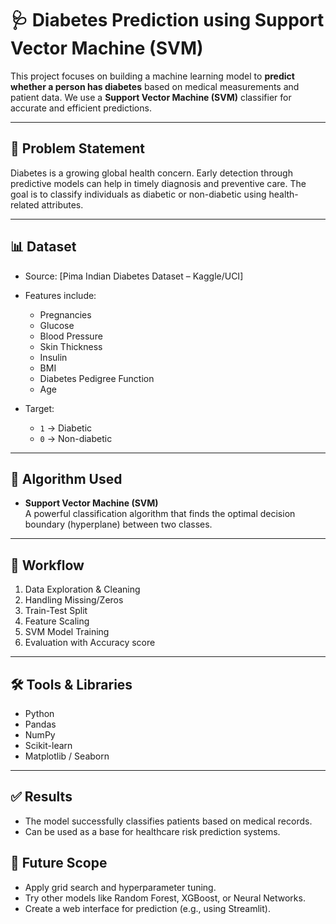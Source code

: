 # 🩺 Diabetes Prediction using Support Vector Machine (SVM)

This project focuses on building a machine learning model to **predict whether a person has diabetes** based on medical measurements and patient data. We use a **Support Vector Machine (SVM)** classifier for accurate and efficient predictions.

---

## 📌 Problem Statement

Diabetes is a growing global health concern. Early detection through predictive models can help in timely diagnosis and preventive care. The goal is to classify individuals as diabetic or non-diabetic using health-related attributes.

---

## 📊 Dataset

- Source: [Pima Indian Diabetes Dataset – Kaggle/UCI]
- Features include:
  - Pregnancies
  - Glucose
  - Blood Pressure
  - Skin Thickness
  - Insulin
  - BMI
  - Diabetes Pedigree Function
  - Age

- Target:
  - `1` → Diabetic  
  - `0` → Non-diabetic

---

## 🔧 Algorithm Used

- **Support Vector Machine (SVM)**  
  A powerful classification algorithm that finds the optimal decision boundary (hyperplane) between two classes.

---

## 🧠 Workflow

1. Data Exploration & Cleaning  
2. Handling Missing/Zeros  
3. Train-Test Split  
4. Feature Scaling  
5. SVM Model Training  
6. Evaluation with Accuracy score

---

## 🛠️ Tools & Libraries

- Python  
- Pandas  
- NumPy  
- Scikit-learn  
- Matplotlib / Seaborn

---

## ✅ Results

- The model successfully classifies patients based on medical records.
- Can be used as a base for healthcare risk prediction systems.



## 🚀 Future Scope

- Apply grid search and hyperparameter tuning.
- Try other models like Random Forest, XGBoost, or Neural Networks.
- Create a web interface for prediction (e.g., using Streamlit).

